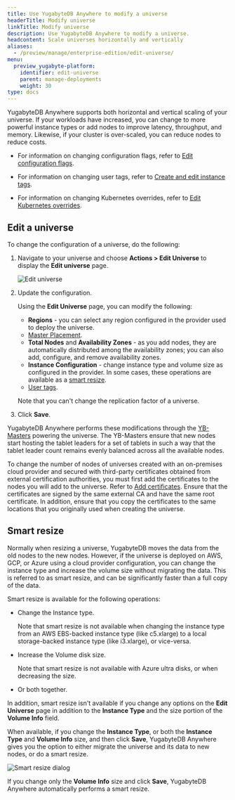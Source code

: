 ```yaml
---
title: Use YugabyteDB Anywhere to modify a universe
headerTitle: Modify universe
linkTitle: Modify universe
description: Use YugabyteDB Anywhere to modify a universe.
headcontent: Scale universes horizontally and vertically
aliases:
  - /preview/manage/enterprise-edition/edit-universe/
menu:
  preview_yugabyte-platform:
    identifier: edit-universe
    parent: manage-deployments
    weight: 30
type: docs
---
```


YugabyteDB Anywhere supports both horizontal and vertical scaling of your universe. If your workloads have increased, you can change to more powerful instance types or add nodes to improve latency, throughput, and memory. Likewise, if your cluster is over-scaled, you can reduce nodes to reduce costs.

- For information on changing configuration flags, refer to [Edit configuration flags](../edit-config-flags/).

- For information on changing user tags, refer to [Create and edit instance tags](../instance-tags/).

- For information on changing Kubernetes overrides, refer to [Edit Kubernetes overrides](../edit-helm-overrides/).

## Edit a universe

To change the configuration of a universe, do the following:

1. Navigate to your universe and choose **Actions > Edit Universe** to display the **Edit universe** page.

    ![Edit universe](/images/ee/edit-univ-220.png)

1. Update the configuration.

    Using the **Edit Universe** page, you can modify the following:

    - **Regions** - you can select any region configured in the provider used to deploy the universe.
    - [Master Placement](../../create-deployments/dedicated-master/).
    - **Total Nodes** and **Availability Zones** - as you add nodes, they are automatically distributed among the availability zones; you can also add, configure, and remove availability zones.
    - **Instance Configuration** - change instance type and volume size as configured in the provider. In some cases, these operations are available as a [smart resize](#smart-resize).
    - [User tags](../instance-tags/).

    Note that you can't change the replication factor of a universe.

1. Click **Save**.

YugabyteDB Anywhere performs these modifications through the [YB-Masters](../../../architecture/yb-master/) powering the universe. The YB-Masters ensure that new nodes start hosting the tablet leaders for a set of tablets in such a way that the tablet leader count remains evenly balanced across all the available nodes.

To change the number of nodes of universes created with an on-premises cloud provider and secured with third-party certificates obtained from external certification authorities, you must first add the certificates to the nodes you will add to the universe. Refer to [Add certificates](../../security/enable-encryption-in-transit/add-certificate-ca/). Ensure that the certificates are signed by the same external CA and have the same root certificate. In addition, ensure that you copy the certificates to the same locations that you originally used when creating the universe.

## Smart resize

Normally when resizing a universe, YugabyteDB moves the data from the old nodes to the new nodes. However, if the universe is deployed on AWS, GCP, or Azure using a cloud provider configuration, you can change the instance type and increase the volume size without migrating the data. This is referred to as smart resize, and can be significantly faster than a full copy of the data.

Smart resize is available for the following operations:

- Change the Instance type.

    Note that smart resize is not available when changing the instance type from an AWS EBS-backed instance type (like c5.xlarge) to a local storage-backed instance type (like i3.xlarge), or vice-versa.

- Increase the Volume disk size.

    Note that smart resize is not available with Azure ultra disks, or when decreasing the size.

- Or both together.

In addition, smart resize isn't available if you change any options on the **Edit Universe** page in addition to the **Instance Type** and the size portion of the **Volume Info** field.

When available, if you change the **Instance Type**, or both the **Instance Type** and **Volume Info** size, and then click **Save**, YugabyteDB Anywhere gives you the option to either migrate the universe and its data to new nodes, or do a smart resize.

  ![Smart resize dialog](/images/ee/edit-univ-2.png)

If you change only the **Volume Info** size and click **Save**, YugabyteDB Anywhere automatically performs a smart resize.
